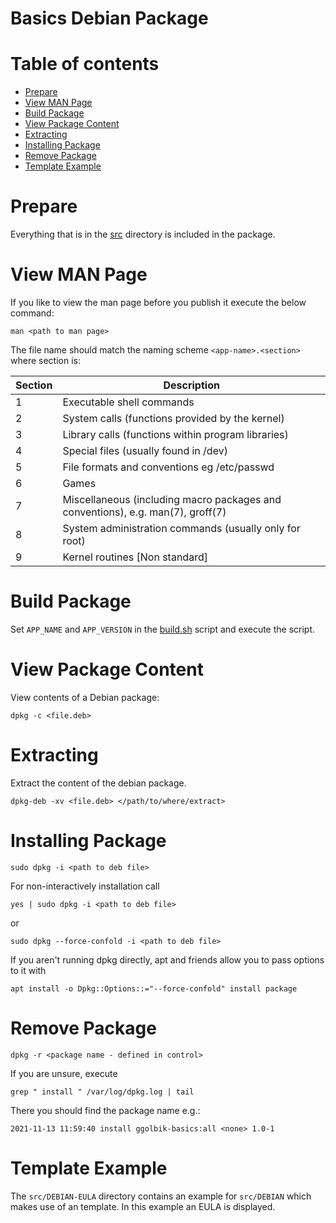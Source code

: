 # Basics Debian Package

# Table of contents

* [Prepare](#prepare)
* [View MAN Page](#view-man-page)
* [Build Package](#build-package)
* [View Package Content](#view-package-content)
* [Extracting](#extracting)
* [Installing Package](#installing-package)
* [Remove Package](#remove-package)
* [Template Example](#template-example)

# Prepare

Everything that is in the [src](src) directory is included in the package.

# View MAN Page

If you like to view the man page before you publish it execute the below command: 
~~~
man <path to man page>
~~~

The file name should match the naming scheme `<app-name>.<section>` where section is:

Section | Description
------- | -----------
1 | Executable shell commands
2 | System calls (functions provided by the kernel)
3 | Library calls (functions within program libraries)
4 | Special files (usually found in /dev)
5 | File formats and conventions eg /etc/passwd
6 | Games
7 | Miscellaneous (including macro packages and conventions), e.g. man(7), groff(7)
8 | System administration commands (usually only for root)
9 | Kernel routines [Non standard]

# Build Package

Set `APP_NAME` and `APP_VERSION` in the [build.sh](build.sh) script and execute the script.

# View Package Content

View contents of a Debian package:
~~~
dpkg -c <file.deb>
~~~

# Extracting

Extract the content of the debian package.
~~~
dpkg-deb -xv <file.deb> </path/to/where/extract>
~~~

# Installing Package

~~~
sudo dpkg -i <path to deb file>
~~~

For non-interactively installation call
~~~
yes | sudo dpkg -i <path to deb file>
~~~

or
~~~
sudo dpkg --force-confold -i <path to deb file>
~~~

If you aren't running dpkg directly, apt and friends allow you to pass options to it with
~~~
apt install -o Dpkg::Options::="--force-confold" install package
~~~

# Remove Package

~~~
dpkg -r <package name - defined in control>
~~~

If you are unsure, execute
~~~
grep " install " /var/log/dpkg.log | tail
~~~

There you should find the package name e.g.:
~~~
2021-11-13 11:59:40 install ggolbik-basics:all <none> 1.0-1
~~~

# Template Example

The `src/DEBIAN-EULA` directory contains an example for `src/DEBIAN` which makes use of an template. In this example an EULA is displayed.